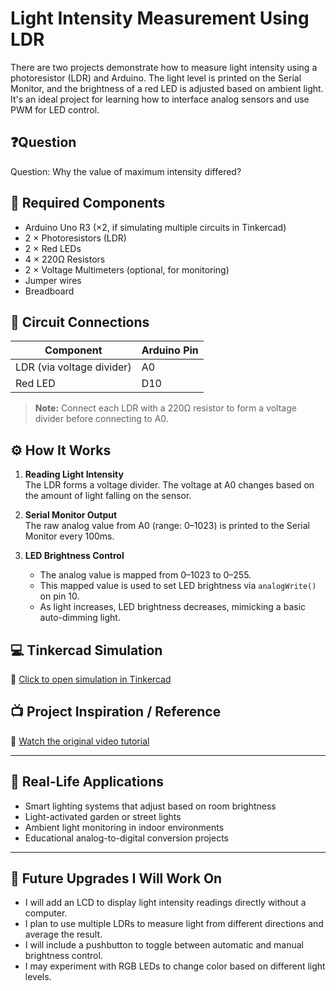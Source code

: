 # Light Intensity Measurement Using LDR

There are two projects demonstrate how to measure light intensity using a photoresistor (LDR) and Arduino. The light level is printed on the Serial Monitor, and the brightness of a red LED is adjusted based on ambient light. It's an ideal project for learning how to interface analog sensors and use PWM for LED control.

## ❓Question
Question: Why the value of maximum intensity differed?

## 🧰 Required Components

- Arduino Uno R3 (×2, if simulating multiple circuits in Tinkercad)  
- 2 × Photoresistors (LDR)  
- 2 × Red LEDs  
- 4 × 220Ω Resistors  
- 2 × Voltage Multimeters (optional, for monitoring)  
- Jumper wires  
- Breadboard  

## 🔌 Circuit Connections

| Component       | Arduino Pin |
|----------------|-------------|
| LDR (via voltage divider) | A0  |
| Red LED         | D10         |

> **Note:** Connect each LDR with a 220Ω resistor to form a voltage divider before connecting to A0.

## ⚙️ How It Works

1. **Reading Light Intensity**  
   The LDR forms a voltage divider. The voltage at A0 changes based on the amount of light falling on the sensor.

2. **Serial Monitor Output**  
   The raw analog value from A0 (range: 0–1023) is printed to the Serial Monitor every 100ms.

3. **LED Brightness Control**  
   - The analog value is mapped from 0–1023 to 0–255.  
   - This mapped value is used to set LED brightness via `analogWrite()` on pin 10.  
   - As light increases, LED brightness decreases, mimicking a basic auto-dimming light.

## 💻 Tinkercad Simulation

🔗 [Click to open simulation in Tinkercad](https://www.tinkercad.com/things/2cccGfRiNVK-light-intensity-measurement-using-ldr)

## 📺 Project Inspiration / Reference

🎥 [Watch the original video tutorial](https://youtu.be/4ibf6wHOIok?si=u74x_7mZFrJHzaAD)

---

## 🧭 Real-Life Applications

- Smart lighting systems that adjust based on room brightness  
- Light-activated garden or street lights  
- Ambient light monitoring in indoor environments  
- Educational analog-to-digital conversion projects  

---

## 🔧 Future Upgrades I Will Work On

- I will add an LCD to display light intensity readings directly without a computer.  
- I plan to use multiple LDRs to measure light from different directions and average the result.  
- I will include a pushbutton to toggle between automatic and manual brightness control.  
- I may experiment with RGB LEDs to change color based on different light levels.




